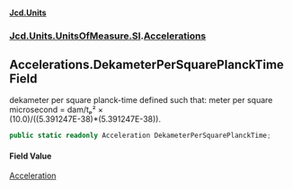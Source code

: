 #### [Jcd.Units](index.md 'index')
### [Jcd.Units.UnitsOfMeasure.SI](Jcd.Units.UnitsOfMeasure.SI.md 'Jcd.Units.UnitsOfMeasure.SI').[Accelerations](Accelerations.md 'Jcd.Units.UnitsOfMeasure.SI.Accelerations')

## Accelerations.DekameterPerSquarePlanckTime Field

dekameter per square planck-time defined such that: meter per square microsecond = dam/tₚ² ×  
(10.0)/((5.391247E-38)*(5.391247E-38)).

```csharp
public static readonly Acceleration DekameterPerSquarePlanckTime;
```

#### Field Value
[Acceleration](Acceleration.md 'Jcd.Units.UnitTypes.Acceleration')